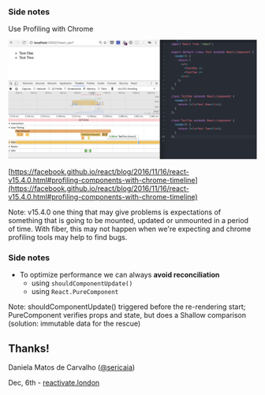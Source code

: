 ### Side notes
Use Profiling with Chrome

<img src="./slides/images/react-perf.png" />

[https://facebook.github.io/react/blog/2016/11/16/react-v15.4.0.html#profiling-components-with-chrome-timeline](https://facebook.github.io/react/blog/2016/11/16/react-v15.4.0.html#profiling-components-with-chrome-timeline)

Note: v15.4.0 one thing that may give problems is expectations of something that is going to be mounted, updated or unmounted in a period of time. With fiber, this may not happen when we're expecting and chrome profiling tools may help to find bugs.


### Side notes
- To optimize performance we can always **avoid reconciliation**
  - using `shouldComponentUpdate()`
  - using `React.PureComponent`

Note: shouldComponentUpdate() triggered before the re-rendering start; PureComponent verifies props and state, but does a Shallow comparison (solution: immutable data for the rescue)


## Thanks!

Daniela Matos de Carvalho ([@sericaia](https://twitter.com/sericaia))

Dec, 6th - [reactivate.london](https://reactivate.london/)
